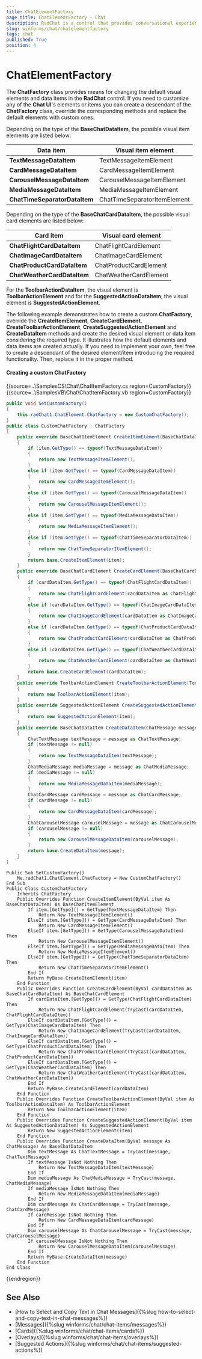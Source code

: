 ```yaml
---
title: ChatElementFactory
page_title: ChatElementFactory - Chat
description: RadChat is a control that provides conversational experience
slug: winforms/chat/chatelementfactory
tags: chat
published: True
position: 4 
---
```


# ChatElementFactory 

The **ChatFactory** class provides means for changing the default visual elements and data items in the **RadChat** control. If you need to customize any of the **Chat UI**'s elements or items you can create a descendant of the **ChatFactory** class, override the corresponding methods and replace the default elements with custom ones.

Depending on the type of the **BaseChatDataItem**, the possible visual item elements are listed below:

|Data item|Visual item element|
|----|----|
|**TextMessageDataItem**|TextMessageItemElement|
|**CardMessageDataItem**|CardMessageItemElement|
|**CarouselMessageDataItem**|CarouselMessageItemElement|
|**MediaMessageDataItem**|MediaMessageItemElement|
|**ChatTimeSeparatorDataItem**|ChatTimeSeparatorItemElement|

Depending on the type of the **BaseChatCardDataItem**, the possible visual card elements are listed below:

|Card item|Visual card element|
|----|----|
|**ChatFlightCardDataItem**|ChatFlightCardElement|
|**ChatImageCardDataItem**|ChatImageCardElement|
|**ChatProductCardDataItem**|ChatProductCardElement|
|**ChatWeatherCardDataItem**|ChatWeatherCardElement|

For the **ToolbarActionDataItem**, the visual element is **ToolbarActionElement** and for the **SuggestedActionDataItem**, the visual element is **SuggestedActionElement**. 

The following example demonstrates how to create a custom **ChatFactory**, override the **CreateItemElement**, **CreateCardElement**, **CreateToolbarActionElement**, **CreateSuggestedActionElement** and **CreateDataItem** methods and create the desired visual element or data item considering the required type. It illustrates how the default elements and data items are created actually. If you need to implement your own, feel free to create a descendant of the desired element/item introducing the required functionality. Then, replace it in the proper method.

#### Creating a custom ChatFactory

{{source=..\SamplesCS\Chat\ChatItemFactory.cs region=CustomFactory}} 
{{source=..\SamplesVB\Chat\ChatItemFactory.vb region=CustomFactory}}

````C#
public void SetCustomFactory()
{
    this.radChat1.ChatElement.ChatFactory = new CustomChatFactory();
}
public class CustomChatFactory : ChatFactory
{
    public override BaseChatItemElement CreateItemElement(BaseChatDataItem item)
    {
        if (item.GetType() == typeof(TextMessageDataItem))
        {
            return new TextMessageItemElement();
        }
        else if (item.GetType() == typeof(CardMessageDataItem))
        {
            return new CardMessageItemElement();
        }
        else if (item.GetType() == typeof(CarouselMessageDataItem))
        {
            return new CarouselMessageItemElement();
        }
        else if (item.GetType() == typeof(MediaMessageDataItem))
        {
            return new MediaMessageItemElement();
        }
        else if (item.GetType() == typeof(ChatTimeSeparatorDataItem))
        {
            return new ChatTimeSeparatorItemElement();
        }
        return base.CreateItemElement(item);
    }
    public override BaseChatCardElement CreateCardElement(BaseChatCardDataItem cardDataItem)
    {
        if (cardDataItem.GetType() == typeof(ChatFlightCardDataItem))
        {
            return new ChatFlightCardElement(cardDataItem as ChatFlightCardDataItem);
        }
        else if (cardDataItem.GetType() == typeof(ChatImageCardDataItem))
        {
            return new ChatImageCardElement(cardDataItem as ChatImageCardDataItem);
        }
        else if (cardDataItem.GetType() == typeof(ChatProductCardDataItem))
        {
            return new ChatProductCardElement(cardDataItem as ChatProductCardDataItem);
        }
        else if (cardDataItem.GetType() == typeof(ChatWeatherCardDataItem))
        {
            return new ChatWeatherCardElement(cardDataItem as ChatWeatherCardDataItem);
        }
        return base.CreateCardElement(cardDataItem);
    }
    public override ToolbarActionElement CreateToolbarActionElement(ToolbarActionDataItem item)
    {
        return new ToolbarActionElement(item);
    }
    public override SuggestedActionElement CreateSuggestedActionElement(SuggestedActionDataItem item)
    {
        return new SuggestedActionElement(item);
    }
    public override BaseChatDataItem CreateDataItem(ChatMessage message)
    {
        ChatTextMessage textMessage = message as ChatTextMessage;
        if (textMessage != null)
        {
            return new TextMessageDataItem(textMessage);
        }
        ChatMediaMessage mediaMessage = message as ChatMediaMessage;
        if (mediaMessage != null)
        {
            return new MediaMessageDataItem(mediaMessage);
        }
        ChatCardMessage cardMessage = message as ChatCardMessage;
        if (cardMessage != null)
        {
            return new CardMessageDataItem(cardMessage);
        }
        ChatCarouselMessage carouselMessage = message as ChatCarouselMessage;
        if (carouselMessage != null)
        {
            return new CarouselMessageDataItem(carouselMessage);
        }
        return base.CreateDataItem(message);
    }
}

````
````VB.NET
Public Sub SetCustomFactory()
    Me.radChat1.ChatElement.ChatFactory = New CustomChatFactory()
End Sub
Public Class CustomChatFactory
    Inherits ChatFactory
    Public Overrides Function CreateItemElement(ByVal item As BaseChatDataItem) As BaseChatItemElement
        If item.[GetType]() = GetType(TextMessageDataItem) Then
            Return New TextMessageItemElement()
        ElseIf item.[GetType]() = GetType(CardMessageDataItem) Then
            Return New CardMessageItemElement()
        ElseIf item.[GetType]() = GetType(CarouselMessageDataItem) Then
            Return New CarouselMessageItemElement()
        ElseIf item.[GetType]() = GetType(MediaMessageDataItem) Then
            Return New MediaMessageItemElement()
        ElseIf item.[GetType]() = GetType(ChatTimeSeparatorDataItem) Then
            Return New ChatTimeSeparatorItemElement()
        End If
        Return MyBase.CreateItemElement(item)
    End Function
    Public Overrides Function CreateCardElement(ByVal cardDataItem As BaseChatCardDataItem) As BaseChatCardElement
        If cardDataItem.[GetType]() = GetType(ChatFlightCardDataItem) Then
            Return New ChatFlightCardElement(TryCast(cardDataItem, ChatFlightCardDataItem))
        ElseIf cardDataItem.[GetType]() = GetType(ChatImageCardDataItem) Then
            Return New ChatImageCardElement(TryCast(cardDataItem, ChatImageCardDataItem))
        ElseIf cardDataItem.[GetType]() = GetType(ChatProductCardDataItem) Then
            Return New ChatProductCardElement(TryCast(cardDataItem, ChatProductCardDataItem))
        ElseIf cardDataItem.[GetType]() = GetType(ChatWeatherCardDataItem) Then
            Return New ChatWeatherCardElement(TryCast(cardDataItem, ChatWeatherCardDataItem))
        End If
        Return MyBase.CreateCardElement(cardDataItem)
    End Function
    Public Overrides Function CreateToolbarActionElement(ByVal item As ToolbarActionDataItem) As ToolbarActionElement
        Return New ToolbarActionElement(item)
    End Function
    Public Overrides Function CreateSuggestedActionElement(ByVal item As SuggestedActionDataItem) As SuggestedActionElement
        Return New SuggestedActionElement(item)
    End Function
    Public Overrides Function CreateDataItem(ByVal message As ChatMessage) As BaseChatDataItem
        Dim textMessage As ChatTextMessage = TryCast(message, ChatTextMessage)
        If textMessage IsNot Nothing Then
            Return New TextMessageDataItem(textMessage)
        End If
        Dim mediaMessage As ChatMediaMessage = TryCast(message, ChatMediaMessage)
        If mediaMessage IsNot Nothing Then
            Return New MediaMessageDataItem(mediaMessage)
        End If
        Dim cardMessage As ChatCardMessage = TryCast(message, ChatCardMessage)
        If cardMessage IsNot Nothing Then
            Return New CardMessageDataItem(cardMessage)
        End If
        Dim carouselMessage As ChatCarouselMessage = TryCast(message, ChatCarouselMessage)
        If carouselMessage IsNot Nothing Then
            Return New CarouselMessageDataItem(carouselMessage)
        End If
        Return MyBase.CreateDataItem(message)
    End Function
End Class

```` 


{{endregion}}

## See Also

* [How to Select and Copy Text in Chat Messages]({%slug how-to-select-and-copy-text-in-chat-messages%})
* [Messages]({%slug winforms/chat/chat-items/messages%})
* [Cards]({%slug winforms/chat/chat-items/cards%})
* [Overlays]({%slug winforms/chat/chat-items/overlays%})
* [Suggested Actions]({%slug winforms/chat/chat-items/suggested-actions%})
